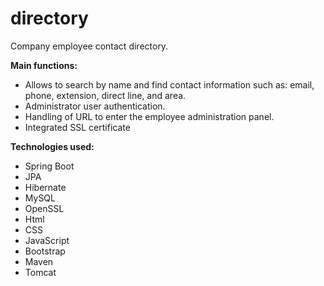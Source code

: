 # directory
Company employee contact directory.

**Main functions:**

- Allows to search by name and find contact information such as: email, phone, extension, direct line, and area.
- Administrator user authentication.
- Handling of URL to enter the employee administration panel.
- Integrated SSL certificate

**Technologies used:**

- Spring Boot
- JPA
- Hibernate
- MySQL
- OpenSSL
- Html
- CSS
- JavaScript
- Bootstrap
- Maven
- Tomcat
